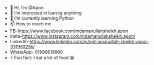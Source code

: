 - 👋 Hi, I’m @Apon
- 👀 I’m interested in learnig anything
- 🌱 I’m currently learning Python
- 📫 How to reach me
-   FB-https://www.facebook.com/mdamanullahsheikh.apon
-   Insta-https://www.instagram.com/mdamanullahsheikh.apon/
-   LinkedIn-https://www.linkedin.com/in/md-amanullah-sheikh-apon-33195925b/
-   WhatsApp- 01996619966
- ⚡ Fun fact: I eat a lot of food 😁

<!---
Apon-The-Bot/Apon-The-Bot is a ✨ special ✨ repository because its `README.md` (this file) appears on your GitHub profile.
You can click the Preview link to take a look at your changes.
--->
